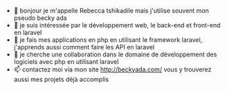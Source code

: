 - 👋 bonjour je m'appelle Rebecca tshikadile mais j'utilise souvent mon pseudo becky ada
- 👀 je suis intéressée par le développement web, le back-end et front-end en laravel
- 🌱 je fais mes applications en php en utilisant le framework laravel,
 j'apprends aussi comment faire les API en laravel 
- 💞️ je cherche une collaboration dans le domaine
 de développement des logiciels avec php en utilisant laravel
- 📫 contactez moi via mon site http://beckyada.com/ vous y trouverez aussi mes projets déjà accomplis

<!---
 Je me nomme Rebecca Mbombo Tshikadile, souvent j'utilise mon pseudo Becky Ada.
J'ai une license en mathématique-informatique obtenue avec mention distinction à l'université de Lubumbashi (2020-2021).

Je suis une developpeuse specialisée dans le developpement web avec une éxperience dans le codage, la conception et le test des sites web.

je maitrise les technologies du web en front et back-end avec une specialisation en conception des dashboards et la gestion des bases des données.


--->
